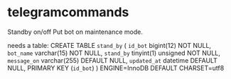 # telegramcommands
Standby on/off
Put bot on maintenance mode.

needs a table:
CREATE TABLE `stand_by` (
  `id_bot` bigint(12) NOT NULL,
  `bot_name` varchar(15) NOT NULL,
  `stand_by` tinyint(1) unsigned NOT NULL,
  `message_on` varchar(255) DEFAULT NULL,
  `updated_at` datetime DEFAULT NULL,
  PRIMARY KEY (`id_bot`)
) ENGINE=InnoDB DEFAULT CHARSET=utf8
